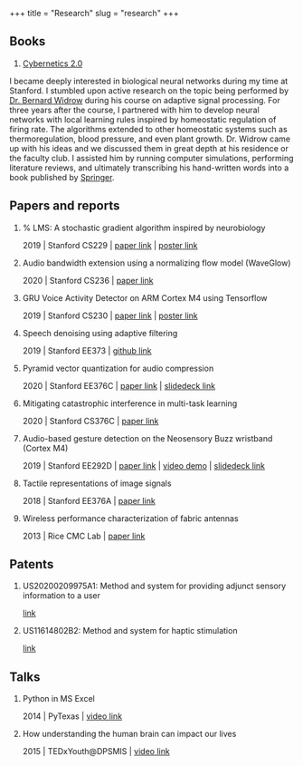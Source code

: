 +++
title = "Research"
slug = "research"
+++

## Books

1. [Cybernetics 2.0](https://link.springer.com/book/10.1007/978-3-030-98140-2)

I became deeply interested in biological neural networks during my time at Stanford. I stumbled upon active research on the topic being performed by [Dr. Bernard Widrow](https://profiles.stanford.edu/bernard-widrow) during his course on adaptive signal processing. For three years after the course, I partnered with him to develop neural networks with local learning rules inspired by homeostatic regulation of firing rate. The algorithms extended to other homeostatic systems such as thermoregulation, blood pressure, and even plant growth. Dr. Widrow came up with his ideas and we discussed them in great depth at his residence or the faculty club. I assisted him by running computer simulations, performing literature reviews, and ultimately transcribing his hand-written words into a book published by [Springer](https://link.springer.com/book/10.1007/978-3-030-98140-2).

## Papers and reports

1. % LMS: A stochastic gradient algorithm inspired by neurobiology

    2019 | Stanford CS229 | [paper link](/posts/sigproc/ee_masters/__LMS_CS229_paper.pdf) | [poster link](/posts/sigproc/ee_masters/CS229_Poster.pdf)

1. Audio bandwidth extension using a normalizing flow model (WaveGlow)

    2020 | Stanford CS236 | [paper link](/posts/sigproc/ee_masters/CS236_AudioSuperResolution_2019_Nov.pdf)

1. GRU Voice Activity Detector on ARM Cortex M4 using Tensorflow

    2019 | Stanford CS230 | [paper link](/posts/sigproc/ee_masters/CS230_Project_Report.pdf) | [poster link](/posts/sigproc/ee_masters/CS230_Poster.pdf)

1. Speech denoising using adaptive filtering

    2019 | Stanford EE373 | [github link](https://github.com/Abhipray/speech_denoising)

1. Pyramid vector quantization for audio compression

    2020 | Stanford EE376C | [paper link](/posts/sigproc/ee_masters/Music_422_Project_Report.pdf) | [slidedeck link](/posts/sigproc/ee_masters/Music_422_Project.pdf)

1. Mitigating catastrophic interference in multi-task learning

    2020 | Stanford CS376C | [paper link](/posts/sigproc/ee_masters/CS376C_Hebbian_report.pdf)

1. Audio-based gesture detection on the Neosensory Buzz wristband (Cortex M4)

    2019 | Stanford EE292D | [paper link](/papers/EE292D_Final_Paper.pdf) | [video demo](https://www.youtube.com/watch?v=eto0syTwN0U) | [slidedeck link](/papers/EE292D_Slides.pptx)

1. Tactile representations of image signals

    2018 | Stanford EE376A | [paper link](/papers/tactile_images.pdf) 

1. Wireless performance characterization of fabric antennas

    2013 | Rice CMC Lab | [paper link](/papers/fabric_antennas.pdf)

## Patents

1. US20200209975A1: Method and system for providing adjunct sensory information to a user

    [link](https://patents.google.com/patent/US20200209975A1)

1. US11614802B2: Method and system for haptic stimulation

    [link](https://patents.google.com/patent/US11614802B2)

## Talks

1. Python in MS Excel 

    2014 | PyTexas | [video link](https://www.youtube.com/watch?v=X3ImPHjAmUQ&t)

2. How understanding the human brain can impact our lives

    2015 | TEDxYouth@DPSMIS | [video link](https://www.youtube.com/watch?v=wcqtJwvMAXM&t=696s&pp=ygUNdGVkeCBhYmhpcHJheQ%3D%3D)

